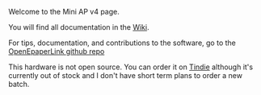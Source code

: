 Welcome to the Mini AP v4 page.

You will find all documentation in the [Wiki](https://github.com/nlimper/Mini-AP-v4/wiki).

For tips, documentation, and contributions to the software, go to the [OpenEpaperLink github repo](https://github.com/OpenEPaperLink/OpenEPaperLink)

This hardware is not open source. You can order it on [Tindie](https://www.tindie.com/stores/electronics-by-nic/) although it's currently out of stock and I don't have short term plans to order a new batch.
